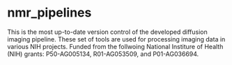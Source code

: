 # nmr_pipelines
This is the most up-to-date version control of the developed diffusion imaging pipeline.
These set of tools are used for processing imaging data in various NIH projects.
Funded from the follwoing National Institure of Health (NIH) grants: P50-AG005134, R01-AG053509, and P01-AG036694.
 

